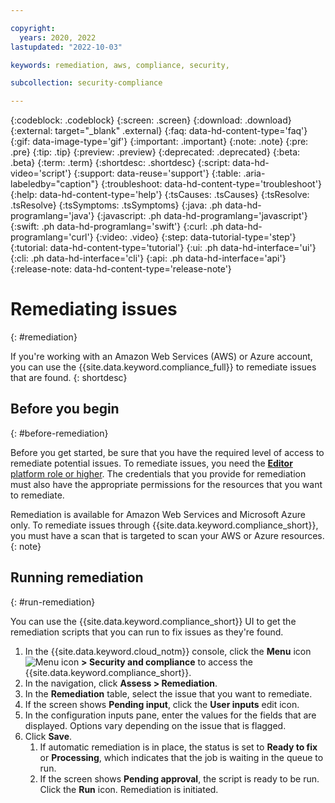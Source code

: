 ```yaml
---

copyright:
  years: 2020, 2022
lastupdated: "2022-10-03"

keywords: remediation, aws, compliance, security, 

subcollection: security-compliance

---
```


{:codeblock: .codeblock}
{:screen: .screen}
{:download: .download}
{:external: target="_blank" .external}
{:faq: data-hd-content-type='faq'}
{:gif: data-image-type='gif'}
{:important: .important}
{:note: .note}
{:pre: .pre}
{:tip: .tip}
{:preview: .preview}
{:deprecated: .deprecated}
{:beta: .beta}
{:term: .term}
{:shortdesc: .shortdesc}
{:script: data-hd-video='script'}
{:support: data-reuse='support'}
{:table: .aria-labeledby="caption"}
{:troubleshoot: data-hd-content-type='troubleshoot'}
{:help: data-hd-content-type='help'}
{:tsCauses: .tsCauses}
{:tsResolve: .tsResolve}
{:tsSymptoms: .tsSymptoms}
{:java: .ph data-hd-programlang='java'}
{:javascript: .ph data-hd-programlang='javascript'}
{:swift: .ph data-hd-programlang='swift'}
{:curl: .ph data-hd-programlang='curl'}
{:video: .video}
{:step: data-tutorial-type='step'}
{:tutorial: data-hd-content-type='tutorial'}
{:ui: .ph data-hd-interface='ui'}
{:cli: .ph data-hd-interface='cli'}
{:api: .ph data-hd-interface='api'}
{:release-note: data-hd-content-type='release-note'}


# Remediating issues
{: #remediation}

If you're working with an Amazon Web Services (AWS) or Azure account, you can use the {{site.data.keyword.compliance_full}} to remediate issues that are found.
{: shortdesc}


## Before you begin
{: #before-remediation}

Before you get started, be sure that you have the required level of access to remediate potential issues. To remediate issues, you need the [**Editor** platform role or higher](/docs/security-compliance?topic=security-compliance-access-management). The credentials that you provide for remediation must also have the appropriate permissions for the resources that you want to remediate.

Remediation is available for Amazon Web Services and Microsoft Azure only. To remediate issues through {{site.data.keyword.compliance_short}}, you must have a scan that is targeted to scan your AWS or Azure resources.
{: note}


## Running remediation
{: #run-remediation} 

You can use the {{site.data.keyword.compliance_short}} UI to get the remediation scripts that you can run to fix issues as they're found.

1. In the {{site.data.keyword.cloud_notm}} console, click the **Menu** icon ![Menu icon](../icons/icon_hamburger.svg) **> Security and compliance** to access the {{site.data.keyword.compliance_short}}.
2. In the navigation, click **Assess > Remediation**. 
3. In the **Remediation** table, select the issue that you want to remediate.
4. If the screen shows **Pending input**, click the **User inputs** edit icon.
5. In the configuration inputs pane, enter the values for the fields that are displayed. Options vary depending on the issue that is flagged.
6. Click **Save**. 
   1. If automatic remediation is in place, the status is set to **Ready to fix** or **Processing**, which indicates that the job is waiting in the queue to run.
   2. If the screen shows **Pending approval**, the script is ready to be run. Click the **Run** icon. Remediation is initiated.



